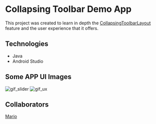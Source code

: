 # Collapsing Toolbar Demo App

This project was created to learn in depth the [CollapsingToolbarLayout]( https://developer.android.com/reference/com/google/android/material/appbar/CollapsingToolbarLayout)
feature and the user experience that it offers.

## Technologies
+ Java
+ Android Studio 

## Some APP UI Images
![gif_slider](https://user-images.githubusercontent.com/47696178/121624742-9677bc80-ca61-11eb-86e7-84fd91b75a8d.gif)
![gif_ux](https://user-images.githubusercontent.com/47696178/121624792-b14a3100-ca61-11eb-8b36-6d1c93ad443a.gif)

## Collaborators
[Mario](https://github.com/MarioWork)








